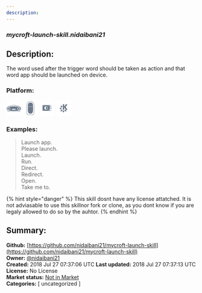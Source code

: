 ```yaml
---
description: 
---
```


### _mycroft-launch-skill.nidaibani21_  
## Description:  
The word used after the trigger word should be taken as action and that word app should be launched on device.  
### Platform:  
 ![Mark I](../.gitbook/assets/mark-1-icon.png)  ![Mark II](../.gitbook/assets/mark-2-icon.png)  ![Picroft](../.gitbook/assets/picroft-icon.png)  ![plasmoid](../.gitbook/assets/kde.png)   
### Examples:  
> Launch app.  
> Please launch.  
> Launch.  
> Run.  
> Direct.  
> Redirect.  
> Open.  
> Take me to.  
  
{% hint style="danger" %}
This skill dosnt have any license attatched. It is not adviasable to use this skillnor fork or clone, as you dont know if you are legaly allowed to do so by the auhtor.
{% endhint %}
  
## Summary:  
**Github:** [https://github.com/nidaibani21/mycroft-launch-skill](https://github.com/nidaibani21/mycroft-launch-skill)  
**Owner:** [@nidaibani21](https://github.com/nidaibani21)  
**Created:** 2018 Jul 27 07:37:06 UTC  **Last updated:** 2018 Jul 27 07:37:13 UTC  
**License:** No License  
**Market status:** [Not in Market](https://market.mycroft.ai/skill/)  
**Categories:** [ uncategorized ]   
